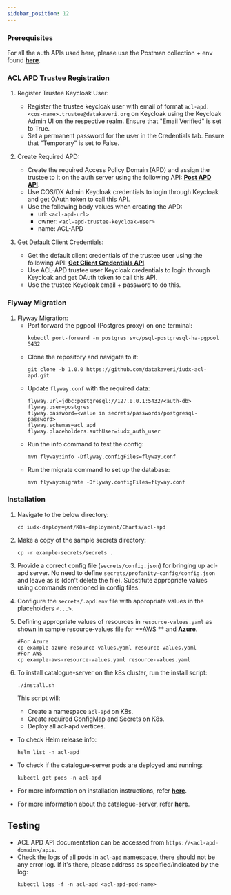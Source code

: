 ```yaml
---
sidebar_position: 12
---
```


### Prerequisites

For all the auth APIs used here, please use the Postman collection + env found **[here](https://github.com/datakaveri/iudx-aaa-server/blob/main/src/main/resources/postman/IUDX-AAA-Server.postman_collection.json)**.  


### ACL APD Trustee Registration

1. Register Trustee Keycloak User:
    - Register the trustee keycloak user with email of format `acl-apd.<cos-name>.trustee@datakaveri.org` on Keycloak using the Keycloak Admin UI on the respective realm. Ensure that "Email Verified" is set to True.
    - Set a permanent password for the user in the Credentials tab. Ensure that "Temporary" is set to False.
    
2. Create Required APD:
    - Create the required Access Policy Domain (APD) and assign the trustee to it on the auth server using the following API: **[Post APD API](https://authorization.iudx.org.in/apis#tag/Access-Policy-Domain-(APD)-APIs/operation/post-auth-v1-apd)**.
    - Use COS/DX Admin Keycloak credentials to login through Keycloak and get OAuth token to call this API.
    - Use the following body values when creating the APD:
        - url: `<acl-apd-url>`
        - owner: `<acl-apd-trustee-keycloak-user>`
        - name: ACL-APD

3. Get Default Client Credentials:
    - Get the default client credentials of the trustee user using the following API: **[Get Client Credentials API](https://authorization.iudx.org.in/apis#tag/User-APIs/operation/get-auth-v1-user-clientcredentials)**.
    - Use ACL-APD trustee user Keycloak credentials to login through Keycloak and get OAuth token to call this API.
    - Use the trustee Keycloak email + password to do this.

### Flyway Migration

1. Flyway Migration:
    - Port forward the pgpool (Postgres proxy) on one terminal:
        ```
        kubectl port-forward -n postgres svc/psql-postgresql-ha-pgpool 5432
        ```
    - Clone the repository and navigate to it:
        ```
        git clone -b 1.0.0 https://github.com/datakaveri/iudx-acl-apd.git
        ```
    - Update `flyway.conf` with the required data:
        ```
        flyway.url=jdbc:postgresql://127.0.0.1:5432/<auth-db>
        flyway.user=postgres
        flyway.password=<value in secrets/passwords/postgresql-password>  
        flyway.schemas=acl_apd
        flyway.placeholders.authUser=iudx_auth_user
        ```
    - Run the info command to test the config:
        ```
        mvn flyway:info -Dflyway.configFiles=flyway.conf
        ```
    - Run the migrate command to set up the database:
        ```
        mvn flyway:migrate -Dflyway.configFiles=flyway.conf
        ```

### Installation

1. Navigate to the below directory:
    ```
    cd iudx-deployment/K8s-deployment/Charts/acl-apd
    ```

2. Make a copy of the sample secrets directory:
    ```
    cp -r example-secrets/secrets .
    ```

3. Provide a correct config file (`secrets/config.json`) for bringing up acl-apd server. No need to define `secrets/profanity-config/config.json` and leave as is (don’t delete the file). Substitute appropriate values using commands mentioned in config files.

4. Configure the `secrets/.apd.env` file with appropriate values in the placeholders `<...>`.

5. Defining appropriate values of resources in `resource-values.yaml` as shown in sample resource-values file for **[AWS](https://github.com/datakaveri/iudx-deployment/blob/5.0.0/K8s-deployment/Charts/acl-apd/example-aws-resource-values.yaml) ** and **[Azure](https://github.com/datakaveri/iudx-deployment/blob/5.0.0/K8s-deployment/Charts/acl-apd/example-azure-resource-values.yaml)**.

    ```
    #For Azure
    cp example-azure-resource-values.yaml resource-values.yaml
    #For AWS
    cp example-aws-resource-values.yaml resource-values.yaml
    ```
     

6. To install catalogue-server on the k8s cluster, run the install script:
    ```
    ./install.sh
    ```

    This script will:
    - Create a namespace `acl-apd` on K8s.
    - Create required ConfigMap and Secrets on K8s.
    - Deploy all acl-apd vertices.


- To check Helm release info:
    ```
    helm list -n acl-apd
    ```

- To check if the catalogue-server pods are deployed and running:
    ```
    kubectl get pods -n acl-apd
    ```

- For more information on installation instructions, refer **[here](https://github.com/datakaveri/iudx-deployment/tree/5.0.0/K8s-deployment/Charts/acl-apd)**.
- For more information about the catalogue-server, refer **[here](https://github.com/datakaveri/iudx-acl-apd/tree/1.0.0)**.

## Testing

- ACL APD API documentation can be accessed from `https://<acl-apd-domain>/apis`.
- Check the logs of all pods in `acl-apd` namespace, there should not be any error log. If it's there, please address as specified/indicated by the log:
    ```
    kubectl logs -f -n acl-apd <acl-apd-pod-name>
    ```

